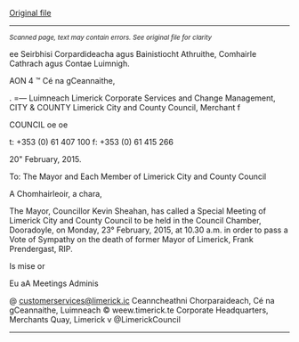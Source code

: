 [Original file](https://www.limerick.ie/sites/default/files/media/documents/2017-07/agenda_-_special_meeting_of_limerick_city_county_council_-_monday_23rd_february_2015.pdf)

---
*<small>Scanned page, text may contain errors. See original file for clarity</small>*  

ee Seirbhisi Corpardideacha agus Bainistiocht Athruithe,
Comhairle Cathrach agus Contae Luimnigh.

AON 4 ™ Cé na gCeannaithe,

. =— Luimneach
Limerick Corporate Services and Change Management,
CITY & COUNTY Limerick City and County Council,
Merchant f

COUNCIL oe oe

t: +353 (0) 61 407 100
f: +353 (0) 61 415 266

20" February, 2015.

To: The Mayor and Each Member of Limerick City and County Council

A Chomhairleoir, a chara,

The Mayor, Councillor Kevin Sheahan, has called a Special Meeting of Limerick City
and County Council to be held in the Council Chamber, Dooradoyle, on Monday, 23°
February, 2015, at 10.30 a.m. in order to pass a Vote of Sympathy on the death of
former Mayor of Limerick, Frank Prendergast, RIP.

Is mise or

Eu aA
Meetings Adminis

@ customerservices@limerick.ic
Ceanncheathni Chorparaideach, Cé na gCeannaithe, Luimneach © weew.timerick.te
Corporate Headquarters, Merchants Quay, Limerick v @LimerickCouncil


---
